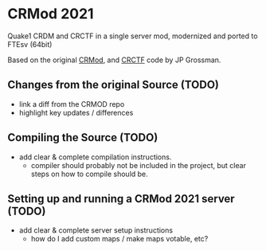 # CRMod 2021

Quake1 CRDM and CRCTF in a single server mod, modernized and ported to FTEsv (64bit)

Based on the original [CRMod](https://github.com/jp-grossman/crmod), and [CRCTF](link?) code by JP Grossman.

## Changes from the original Source (TODO)

- link a diff from the CRMOD repo
- highlight key updates / differences

## Compiling the Source (TODO)

- add clear & complete compilation instructions.
  - compiler should probably not be included in the project, but clear steps on how to compile should be.

## Setting up and running a CRMod 2021 server (TODO)

- add clear & complete server setup instructions
  - how do I add custom maps / make maps votable, etc?
